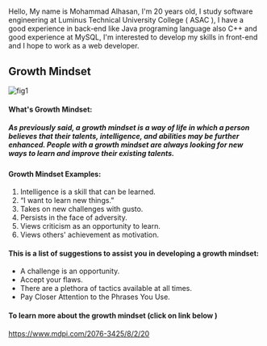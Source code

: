 # 
Hello, My name is Mohammad Alhasan, I'm 20 years old, I study software engineering at Luminus Technical University College ( ASAC ), I have a good experience in back-end like Java programing language also C++  and good experience at MySQL, I'm interested to develop my skills in front-end and I hope to work as a web developer. 
## Growth Mindset 
![fig1](https://image.freepik.com/free-vector/businessman-holding-light-bulb-put-think-growth-mindset-different-fixed-mindset-concept_101179-865.jpg)
#### What's Growth Mindset:
##### As previously said, a growth mindset is a way of life in which a person believes that their talents, intelligence, and abilities may be further enhanced. People with a growth mindset are always looking for new ways to learn and improve their existing talents. 
####  Growth Mindset Examples: 
1. Intelligence is a skill that can be learned.
2. “I want to learn new things.”
3. Takes on new challenges with gusto.
4. Persists in the face of adversity.
5. Views criticism as an opportunity to learn. 
6. Views others' achievement as motivation.

#### This is a list of suggestions to assist you in developing a growth mindset:
* A challenge is an opportunity.
* Accept your flaws.
* There are a plethora of tactics available at all times.
* Pay Closer Attention to the Phrases You Use.

#### To learn more about the growth mindset (click on link below )
https://www.mdpi.com/2076-3425/8/2/20



